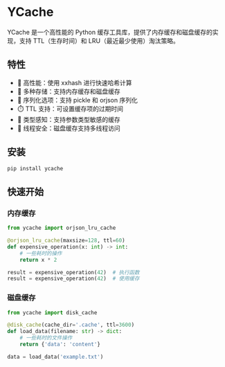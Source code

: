 # YCache

YCache 是一个高性能的 Python 缓存工具库，提供了内存缓存和磁盘缓存的实现，支持 TTL（生存时间）和 LRU（最近最少使用）淘汰策略。

## 特性

- 🚀 高性能：使用 xxhash 进行快速哈希计算
- 💾 多种存储：支持内存缓存和磁盘缓存
- 🔄 序列化选项：支持 pickle 和 orjson 序列化
- ⏱️ TTL 支持：可设置缓存项的过期时间
- 🎯 类型感知：支持参数类型敏感的缓存
- 🧵 线程安全：磁盘缓存支持多线程访问

## 安装
```bash
pip install ycache
```
## 快速开始
### 内存缓存

```python
from ycache import orjson_lru_cache

@orjson_lru_cache(maxsize=128, ttl=60)
def expensive_operation(x: int) -> int:
    # 一些耗时的操作
    return x * 2

result = expensive_operation(42)  # 执行函数
result = expensive_operation(42)  # 使用缓存
```
### 磁盘缓存
```python
from ycache import disk_cache

@disk_cache(cache_dir='.cache', ttl=3600)
def load_data(filename: str) -> dict:
    # 一些耗时的文件操作
    return {'data': 'content'}

data = load_data('example.txt')
```